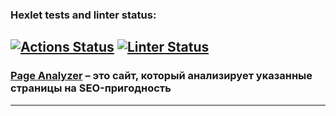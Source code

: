 ### Hexlet tests and linter status:
[![Actions Status](https://github.com/Aston585/python-project-83/workflows/hexlet-check/badge.svg)](https://github.com/Aston585/python-project-83/actions)
[![Linter Status](https://github.com/Aston585/python-project-83/actions/workflows/page-analyzer.yaml/badge.svg)](https://github.com/Aston585/python-project-83/actions/workflows/page-analyzer.yaml)
---
### [Page Analyzer](https://page-analyzer-8g4d.onrender.com) – это сайт, который анализирует указанные страницы на SEO-пригодность
---
